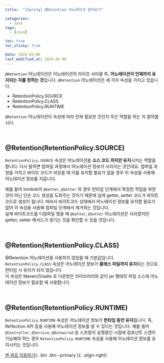 ```yaml
---
title:  "[Spring] @Retention 어노테이션 알아보기" 

categories:
  - Java
tags:
  - [Java]

toc: true
toc_sticky: true

date: 2024-03-06
last_modified_at: 2024-03-06
---
```


`@Retention` 어노테이션은 어노테이션의 라이프 사이클 즉, **어노테이션이 언제까지 유지되는 지를 정하는 것**입니다.
`@Retention` 어노테이션은 세 가지 속성을 가지고 있습니다.  

- RetentionPolicy.SOURCE
- RetentionPolicy.CLASS
- RetentionPolicy.RUNTIME

`@Retention` 어노테이션이 속성에 따라 언제 필요한 것인지 무슨 역할을 하는 지 알아봅시다.

<br/>

## @Retention(RetentionPolicy.SOURCE)

`RetentionPolicy.SOURCE` 속성은 어노테이션을 **소스 코드 까지만 유지**시키는 역할을 합니다.
다시 말하면 컴파일 과정에서 어노테이션 정보가 사라지는 것인데요.
컴파일 과정을 거치고 바이트 코드가 되었을 때 이를 유지할 필요가 없을 경우 이 속성을 사용해 어노테이션 정보를 지웁니다.  
  
예를 들어 lombok의 `@Getter`, `@Setter` 의 경우 런타임 단계에서 특정한 작업을 위한 것이 아닌 단순 코드 생성을 도와주는 것이기 때문에
실제 getter, setter 코드가 바이트코드로 생성이 됩니다.
따라서 바이트코드 상태에서 어노테이션 정보를 유지할 필요가 없어 이 속성을 사용해 컴파일 단계에서 제거하는 것입니다.  
실제 바이트코드를 디컴파일 했을 때 `@Getter`, `@Setter` 어노테이션은 사라졌지만 getter, setter 메서드가 생기는 것을 확인할 수 있을 것입니다.

<br/>

## @Retention(RetentionPolicy.CLASS)

@Retention 어노테이션을 사용하지 않았을 때 기본값입니다.  
`RetentionPolicy.CLASS` 속성은 어노테이션 정보가 **클래스 파일까지 유지**되는 것으로, 런타임 시 유지가 되지 않습니다.  
이 속성은 Maven/Gradle 로 다운받은 라이브러리와 같이 jar 형태의 파일 소스에 어노테이션 정보가 필요할 때 사용합니다.

<br/>

## @Retention(RetentionPolicy.RUNTIME)

`RetentionPolicy.RUNTIME` 속성은 어노테이션 정보가 **런타임 동안 유지**됩니다.
즉, Reflection API 등을 사용해 어노테이션 정보를 알 수 있다는 것입니다.
예를 들어 `@Controller`, `@Service`, `@Autowired` 등 스프링이 실행중인 시점에 컴포넌트 스캔이 가능해야 하는 경우 `RetentionPolicy.RUNTIME` 속성을 사용해 어노테이션 정보를 유지시키는 것입니다.





[맨 위로 이동하기](#){: .btn .btn--primary }{: .align-right}
